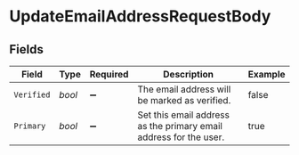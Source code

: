 # UpdateEmailAddressRequestBody


## Fields

| Field                                                             | Type                                                              | Required                                                          | Description                                                       | Example                                                           |
| ----------------------------------------------------------------- | ----------------------------------------------------------------- | ----------------------------------------------------------------- | ----------------------------------------------------------------- | ----------------------------------------------------------------- |
| `Verified`                                                        | *bool*                                                            | :heavy_minus_sign:                                                | The email address will be marked as verified.                     | false                                                             |
| `Primary`                                                         | *bool*                                                            | :heavy_minus_sign:                                                | Set this email address as the primary email address for the user. | true                                                              |